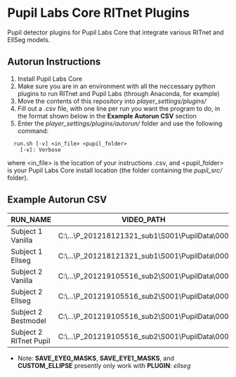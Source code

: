 # Pupil Labs Core RITnet Plugins
Pupil detector plugins for Pupil Labs Core that integrate various RITnet and EllSeg models.

## Autorun Instructions
1) Install Pupil Labs Core
2) Make sure you are in an environment with all the neccessary python plugins to run RITnet and Pupil Labs (through Anaconda, for example)
3) Move the contents of this repository into *player_settings/plugins/*
3) Fill out a .csv file, with one line per run you want the program to do, in the format shown below in the **Example Autorun CSV** section
4) Enter the *player_settings/plugins/autorun/* folder and use the following command:
```
  run.sh [-v] <in_file> <pupil_folder>
    [-v]: Verbose
```
  where <in_file> is the location of your instructions .csv, and <pupil_folder> is your Pupil Labs Core install location (the folder containing the *pupil_src/* folder).

## **Example Autorun CSV**
| RUN_NAME      | VIDEO_PATH | PLUGIN | SAVE_EYE0_MASKS | SAVE_EYE1_MASKS | CUSTOM_ELLIPSE |
| ----------- | ----------- | ----------- | ----------- | ----------- | ----------- |
| Subject 1 Vanilla      | C:\\...\P_201218121321_sub1\S001\PupilData\000 | vanilla | false | false | false |
| Subject 1 Ellseg   | C:\\...\P_201218121321_sub1\S001\PupilData\000 | ellseg | true | true | false |
| Subject 2 Vanilla   | C:\\...\P_201219105516_sub2\S001\PupilData\000 | vanilla | false | false | false |
| Subject 2 Ellseg   | C:\\...\P_201219105516_sub2\S001\PupilData\000 | ellseg | true | true | true |
| Subject 2 Bestmodel   | C:\\...\P_201219105516_sub2\S001\PupilData\000 | bestmodel | false | false | false |
| Subject 2 RITnet Pupil   | C:\\...\P_201219105516_sub2\S001\PupilData\000 | ritnetpupil | false | false | false |

- Note: **SAVE_EYE0_MASKS**, **SAVE_EYE1_MASKS**, and **CUSTOM_ELLIPSE** presently only work with **PLUGIN**: *ellseg*

